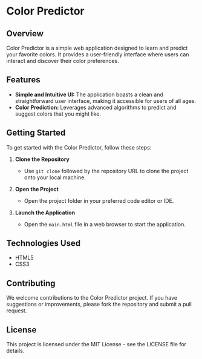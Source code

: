 # Color Predictor

## Overview

Color Predictor is a simple web application designed to learn and predict your favorite colors. It provides a user-friendly interface where users can interact and discover their color preferences.

## Features

- **Simple and Intuitive UI:** The application boasts a clean and straightforward user interface, making it accessible for users of all ages.
- **Color Prediction:** Leverages advanced algorithms to predict and suggest colors that you might like.

## Getting Started

To get started with the Color Predictor, follow these steps:

1. **Clone the Repository**
   - Use `git clone` followed by the repository URL to clone the project onto your local machine.

2. **Open the Project**
   - Open the project folder in your preferred code editor or IDE.

3. **Launch the Application**
   - Open the `main.html` file in a web browser to start the application.

## Technologies Used

- HTML5
- CSS3

## Contributing

We welcome contributions to the Color Predictor project. If you have suggestions or improvements, please fork the repository and submit a pull request.

## License

This project is licensed under the MIT License - see the LICENSE file for details.
